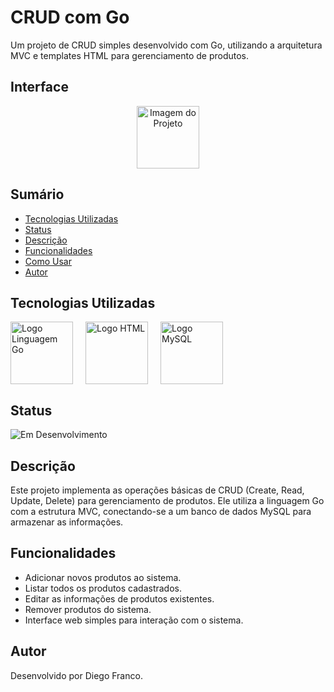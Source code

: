 # CRUD com Go

Um projeto de CRUD simples desenvolvido com Go, utilizando a arquitetura MVC e templates HTML para gerenciamento de produtos.

## Interface

<div align="center">
  <img src="img/interface.png" alt="Imagem do Projeto" width="100">
</div>

## Sumário

- [Tecnologias Utilizadas](#tecnologias-utilizadas)
- [Status](#status)
- [Descrição](#descrição)
- [Funcionalidades](#funcionalidades)
- [Como Usar](#como-usar)
- [Autor](#autor)

## Tecnologias Utilizadas

<div style="display: flex; flex-direction: row;">
  <div style="margin-right: 20px; display: flex; justify-content: flex-start;">
    <img src="img/go.png" alt="Logo Linguagem Go" width="100"/>
  </div>
  <div style="margin-right: 20px; display: flex; justify-content: flex-start;">
    <img src="img/html.png" alt="Logo HTML" width="100"/>
  </div>
  <div style="margin-right: 20px; display: flex; justify-content: flex-start;">
    <img src="img/mysql.png" alt="Logo MySQL" width="100"/>
  </div>
</div>

## Status

![Em Desenvolvimento](http://img.shields.io/static/v1?label=STATUS&message=EM%20DESENVOLVIMENTO&color=RED&style=for-the-badge)

## Descrição

Este projeto implementa as operações básicas de CRUD (Create, Read, Update, Delete) para gerenciamento de produtos. Ele utiliza a linguagem Go com a estrutura MVC, conectando-se a um banco de dados MySQL para armazenar as informações.

## Funcionalidades

- Adicionar novos produtos ao sistema.
- Listar todos os produtos cadastrados.
- Editar as informações de produtos existentes.
- Remover produtos do sistema.
- Interface web simples para interação com o sistema.

## Autor

Desenvolvido por Diego Franco.
